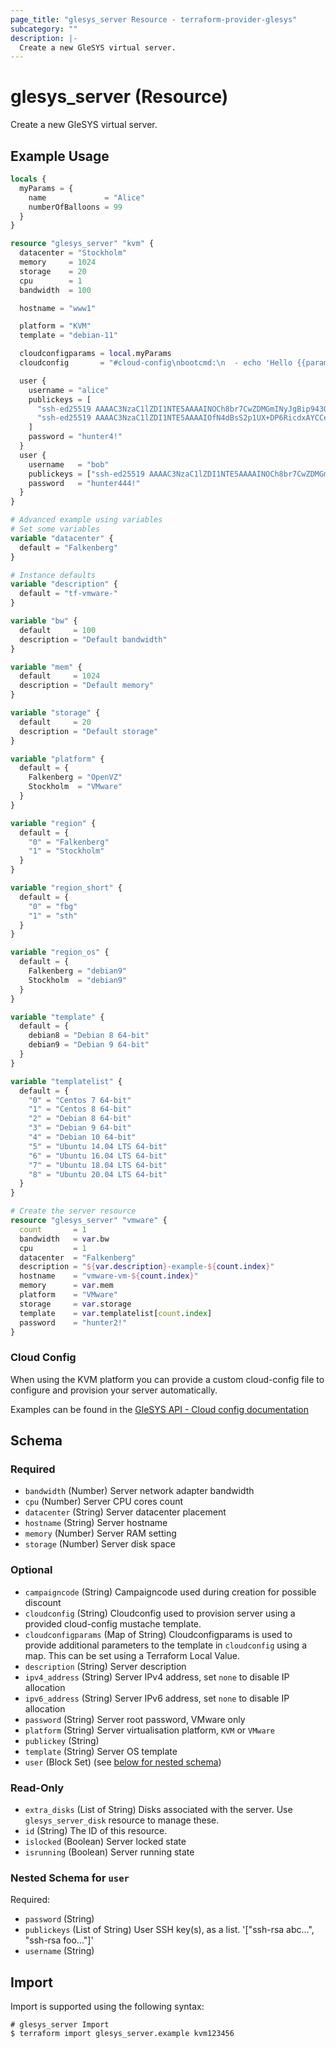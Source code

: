```yaml
---
page_title: "glesys_server Resource - terraform-provider-glesys"
subcategory: ""
description: |-
  Create a new GleSYS virtual server.
---
```

# glesys_server (Resource)
Create a new GleSYS virtual server.
## Example Usage
```terraform
locals {
  myParams = {
    name             = "Alice"
    numberOfBalloons = 99
  }
}

resource "glesys_server" "kvm" {
  datacenter = "Stockholm"
  memory     = 1024
  storage    = 20
  cpu        = 1
  bandwidth  = 100

  hostname = "www1"

  platform = "KVM"
  template = "debian-11"

  cloudconfigparams = local.myParams
  cloudconfig       = "#cloud-config\nbootcmd:\n  - echo 'Hello {{params.name}}!'"

  user {
    username = "alice"
    publickeys = [
      "ssh-ed25519 AAAAC3NzaC1lZDI1NTE5AAAAINOCh8br7CwZDMGmINyJgBip943QXgkf7XdXrDMJf5Dl alice@example.com",
      "ssh-ed25519 AAAAC3NzaC1lZDI1NTE5AAAAIOfN4dBsS2p1UX+DP6RicdxAYCCeRK8mzCldCS0W9A+5 alice@ws.example.com"
    ]
    password = "hunter4!"
  }
  user {
    username   = "bob"
    publickeys = ["ssh-ed25519 AAAAC3NzaC1lZDI1NTE5AAAAINOCh8br7CwZDMGmINyJgBip943QXgkf7XdXrDMJf5Dl bob@example.com"]
    password   = "hunter444!"
  }
}

# Advanced example using variables
# Set some variables
variable "datacenter" {
  default = "Falkenberg"
}

# Instance defaults
variable "description" {
  default = "tf-vmware-"
}

variable "bw" {
  default     = 100
  description = "Default bandwidth"
}

variable "mem" {
  default     = 1024
  description = "Default memory"
}

variable "storage" {
  default     = 20
  description = "Default storage"
}

variable "platform" {
  default = {
    Falkenberg = "OpenVZ"
    Stockholm  = "VMware"
  }
}

variable "region" {
  default = {
    "0" = "Falkenberg"
    "1" = "Stockholm"
  }
}

variable "region_short" {
  default = {
    "0" = "fbg"
    "1" = "sth"
  }
}

variable "region_os" {
  default = {
    Falkenberg = "debian9"
    Stockholm  = "debian9"
  }
}

variable "template" {
  default = {
    debian8 = "Debian 8 64-bit"
    debian9 = "Debian 9 64-bit"
  }
}

variable "templatelist" {
  default = {
    "0" = "Centos 7 64-bit"
    "1" = "Centos 8 64-bit"
    "2" = "Debian 8 64-bit"
    "3" = "Debian 9 64-bit"
    "4" = "Debian 10 64-bit"
    "5" = "Ubuntu 14.04 LTS 64-bit"
    "6" = "Ubuntu 16.04 LTS 64-bit"
    "7" = "Ubuntu 18.04 LTS 64-bit"
    "8" = "Ubuntu 20.04 LTS 64-bit"
  }
}

# Create the server resource
resource "glesys_server" "vmware" {
  count       = 1
  bandwidth   = var.bw
  cpu         = 1
  datacenter  = "Falkenberg"
  description = "${var.description}-example-${count.index}"
  hostname    = "vmware-vm-${count.index}"
  memory      = var.mem
  platform    = "VMware"
  storage     = var.storage
  template    = var.templatelist[count.index]
  password    = "hunter2!"
}
```
### Cloud Config
When using the KVM platform you can provide a custom cloud-config file to configure and provision your server automatically.

Examples can be found in the [GleSYS API - Cloud config documentation](https://github.com/glesys/api-docs/wiki/Using-cloud-config-to-configure-you-KVM-server)

<!-- schema generated by tfplugindocs -->
## Schema

### Required

- `bandwidth` (Number) Server network adapter bandwidth
- `cpu` (Number) Server CPU cores count
- `datacenter` (String) Server datacenter placement
- `hostname` (String) Server hostname
- `memory` (Number) Server RAM setting
- `storage` (Number) Server disk space

### Optional

- `campaigncode` (String) Campaigncode used during creation for possible discount
- `cloudconfig` (String) Cloudconfig used to provision server using a provided cloud-config mustache template.
- `cloudconfigparams` (Map of String) Cloudconfigparams is used to provide additional parameters to the template in `cloudconfig` using a map. This can be set using a Terraform Local Value.
- `description` (String) Server description
- `ipv4_address` (String) Server IPv4 address, set `none` to disable IP allocation
- `ipv6_address` (String) Server IPv6 address, set `none` to disable IP allocation
- `password` (String) Server root password, VMware only
- `platform` (String) Server virtualisation platform, `KVM` or `VMware`
- `publickey` (String)
- `template` (String) Server OS template
- `user` (Block Set) (see [below for nested schema](#nestedblock--user))

### Read-Only

- `extra_disks` (List of String) Disks associated with the server. Use `glesys_server_disk` resource to manage these.
- `id` (String) The ID of this resource.
- `islocked` (Boolean) Server locked state
- `isrunning` (Boolean) Server running state

<a id="nestedblock--user"></a>
### Nested Schema for `user`

Required:

- `password` (String)
- `publickeys` (List of String) User SSH key(s), as a list. '["ssh-rsa abc...", "ssh-rsa foo..."]'
- `username` (String)
## Import
Import is supported using the following syntax:
```shell
# glesys_server Import
$ terraform import glesys_server.example kvm123456
```
